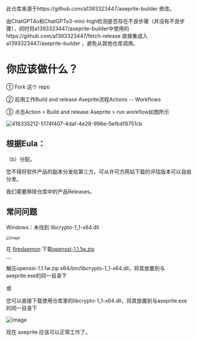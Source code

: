 此仓库来源于https://github.com/a1393323447/aseprite-builder 修改。

由ChatGPT4o和ChatGPTo3-mini-high检测是否存在不良步骤（并没有不良步骤），同时将a1393323447/aseprite-builder中使用的https://github.com/a1393323447/fetch-release 直接集成入 a1393323447/aseprite-builder ，避免从其他仓库调用。

# 你应该做什么？

① Fork 这个 repo

② 启用工作Build and release Aseprite流程Actions -- Workflows

③ 点击Action > Build and release Aseprite > run workflow如图所示

![418335212-5174f407-4daf-4e28-996e-5efb4f8751cb](https://github.com/user-attachments/assets/e8fc1c27-1b7e-46a6-a41f-045a2475ca6e)


## 根据Eula：

（b）分配。

您不得将软件产品的副本分发给第三方。可从许可方网站下载的评估版本可以自由分发。

我们需要移除仓库中的产品Releases。

## 常问问题

Windows：未找到 libcrypto-1_1-x64.dll

<img src="https://github.com/user-attachments/assets/0c9e5801-abf2-491b-acaa-aba2c958c493" alt="image" style="zoom: 67%;" />

在 [firedaemon](https://kb.firedaemon.com/support/solutions/articles/4000121705#Download-OpenSSL) 下载[openssl-1.1.1w.zip](https://download.firedaemon.com/FireDaemon-OpenSSL/openssl-1.1.1w.zip)

<img src="https://github.com/user-attachments/assets/9ce7f97b-0bff-47f7-8f0c-580b2682edae" alt="image" style="zoom: 25%;" />

解压openssl-1.1.1w.zip x64/bin/libcrypto-1_1-x64.dll，将其放置到与aseprite.exe的同一目录下

或

您可以直接下载使用仓库里的libcrypto-1_1-x64.dll，将其放置到与aseprite.exe的同一目录下

![image](https://github.com/user-attachments/assets/f8983630-6fcc-4990-b5dc-e0aecc7ca6c8)

现在 aseprite 应该可以正常工作了。
